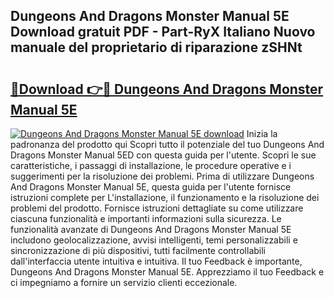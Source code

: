 ## Dungeons And Dragons Monster Manual 5E Download gratuit PDF - Part-RyX Italiano Nuovo manuale del proprietario di riparazione zSHNt

# <h2><a href="http://dfeqhi7.blite.top/?on=Dungeons+And+Dragons+Monster+Manual+5E">🔗Download 👉🔴 Dungeons And Dragons Monster Manual 5E</a></h2>

[![Dungeons And Dragons Monster Manual 5E download](https://i.imgur.com/lujVjoI.png)](http://dfeqhi7.blite.top/?on=Dungeons+And+Dragons+Monster+Manual+5E)
Inizia la padronanza del prodotto qui Scopri tutto il potenziale del tuo Dungeons And Dragons Monster Manual 5ED con questa guida per l'utente. Scopri le sue caratteristiche, i passaggi di installazione, le procedure operative e i suggerimenti per la risoluzione dei problemi. Prima di utilizzare Dungeons And Dragons Monster Manual 5E, questa guida per l'utente fornisce istruzioni complete per L'installazione, il funzionamento e la risoluzione dei problemi del prodotto. Fornisce istruzioni dettagliate su come utilizzare ciascuna funzionalità e importanti informazioni sulla sicurezza. Le funzionalità avanzate di Dungeons And Dragons Monster Manual 5E includono geolocalizzazione, avvisi intelligenti, temi personalizzabili e sincronizzazione di più dispositivi, tutti facilmente controllabili dall'interfaccia utente intuitiva e intuitiva. Il tuo Feedback è importante, Dungeons And Dragons Monster Manual 5E. Apprezziamo il tuo Feedback e ci impegniamo a fornire un servizio clienti eccezionale.

